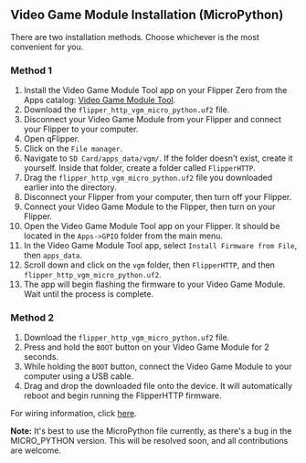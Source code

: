 ## Video Game Module Installation (MicroPython)

There are two installation methods. Choose whichever is the most convenient for you.

### Method 1
1. Install the Video Game Module Tool app on your Flipper Zero from the Apps catalog: [Video Game Module Tool](https://lab.flipper.net/apps/video_game_module_tool).
2. Download the `flipper_http_vgm_micro_python.uf2` file.
3. Disconnect your Video Game Module from your Flipper and connect your Flipper to your computer.
4. Open qFlipper.
5. Click on the `File manager`.
6. Navigate to `SD Card/apps_data/vgm/`. If the folder doesn’t exist, create it yourself. Inside that folder, create a folder called `FlipperHTTP`.
7. Drag the `flipper_http_vgm_micro_python.uf2` file you downloaded earlier into the directory.
8. Disconnect your Flipper from your computer, then turn off your Flipper.
9. Connect your Video Game Module to the Flipper, then turn on your Flipper.
10. Open the Video Game Module Tool app on your Flipper. It should be located in the `Apps->GPIO` folder from the main menu.
11. In the Video Game Module Tool app, select `Install Firmware from File`, then `apps_data`.
12. Scroll down and click on the `vgm` folder, then `FlipperHTTP`, and then `flipper_http_vgm_micro_python.uf2`.
13. The app will begin flashing the firmware to your Video Game Module. Wait until the process is complete.

### Method 2
1. Download the `flipper_http_vgm_micro_python.uf2` file.
2. Press and hold the `BOOT` button on your Video Game Module for 2 seconds.
3. While holding the `BOOT` button, connect the Video Game Module to your computer using a USB cable.
4. Drag and drop the downloaded file onto the device. It will automatically reboot and begin running the FlipperHTTP firmware.

For wiring information, click [here](https://github.com/jblanked/FlipperHTTP?tab=readme-ov-file#wiring).

**Note:** It's best to use the MicroPython file currently, as there's a bug in the MICRO_PYTHON version. This will be resolved soon, and all contributions are welcome.